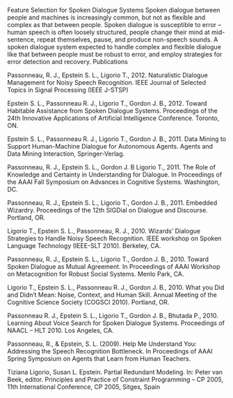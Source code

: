 Feature Selection for Spoken Dialogue Systems
Spoken dialogue between people and machines is increasingly common, but not as flexible and complex as that between people. Spoken dialogue is susceptible to error – human speech is often loosely structured, people change their mind at mid- sentence, repeat themselves, pause, and produce non-speech sounds. A spoken dialogue system expected to handle complex and flexible dialogue like that between people must be robust to error, and employ strategies for error detection and recovery.
Publications
 

Passonneau, R. J., Epstein S. L., Ligorio T., 2012. Naturalistic Dialogue Management for Noisy Speech Recognition. IEEE Journal of Selected Topics in Signal Processing (IEEE J-STSP)

 

Epstein S. L., Passonneau R. J., Ligorio T., Gordon J. B., 2012. Toward Habitable Assistance from Spoken Dialogue Systems. Proceedings of the 24th Innovative Applications of Artificial Intelligence Conference. Toronto, ON.


Epstein S. L., Passonneau R. J., Ligorio T., Gordon J. B., 2011. Data Mining to Support Human-Machine Dialogue for Autonomous Agents. Agents and Data Mining Interaction, Springer-Verlag.


Passonneau, R. J., Epstein S. L., Gordon J. B Ligorio T., 2011. The Role of Knowledge and Certainty in Understanding for Dialogue. In Proceedings of the AAAI Fall Symposium on Advances in Cognitive Systems. Washington, DC.


Passonneau, R. J., Epstein S. L., Ligorio T., Gordon J. B., 2011. Embedded Wizardry. Proceedings of the 12th SIGDial on Dialogue and Discourse. Portland, OR.


Ligorio T., Epstein S. L., Passonneau, R. J., 2010. Wizards’ Dialogue Strategies to Handle Noisy Speech Recognition. IEEE workshop on Spoken Language Technology (IEEE-SLT 2010). Berkeley, CA.


Passonneau, R. J., Epstein S. L., Ligorio T., Gordon J. B., 2010. Toward Spoken Dialogue as Mutual Agreement. In Proceedings of AAAI Workshop on Metacognition for Robust Social Systems. Menlo Park, CA.


Ligorio T., Epstein S. L., Passonneau R. J., Gordon J. B., 2010. What you Did and Didn’t Mean: Noise, Context, and Human Skill. Annual Meeting of the Cognitive Science Society (COGSCI 2010). Portland, OR.


Passonneau R. J., Epstein S. L., Ligorio T., Gordon J. B., Bhutada P., 2010. Learning About Voice Search for Spoken Dialogue Systems. Proceedings of NAACL – HLT 2010. Los Angeles, CA.


Passonneau, R., & Epstein, S. L. (2009). Help Me Understand You: Addressing the Speech Recognition Bottleneck. In Proceedings of AAAI Spring Symposium on Agents that Learn from Human Teachers.


Tiziana Ligorio, Susan L. Epstein. Partial Redundant Modeling. In: Peter van Beek, editor. Principles and Practice of Constraint Programming – CP 2005, 11th International Conference, CP 2005, Sitges, Spain
